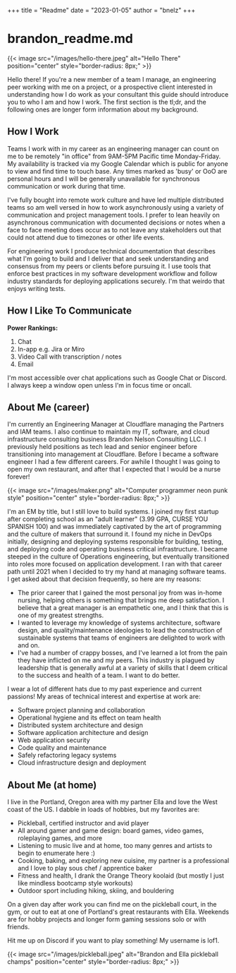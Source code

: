 +++
title = "Readme"
date = "2023-01-05"
author = "bnelz"
+++

# brandon_readme.md

{{< image src="/images/hello-there.jpeg" alt="Hello There" position="center" style="border-radius: 8px;" >}}

Hello there! If you're a new member of a team I manage, an engineering peer working with me on a project, or a prospective
client interested in understanding how I do work as your consultant this guide should introduce you to who I am and how I work. The first
section is the tl;dr, and the following ones are longer form information about my background.

## How I Work
Teams I work with in my career as an engineering manager can count on me to be remotely "in office" from 9AM-5PM Pacific time Monday-Friday.
My availability is tracked via my Google Calendar which is public for anyone to view and find time to touch base. Any times marked as 'busy'
or OoO are personal hours and I will be generally unavailable for synchronous communication or work during that time.

I've fully bought into remote work culture and have led multiple distributed teams so am well versed in how to work asynchronously using a
variety of communication and project management tools. I prefer to lean heavily on asynchronous communication with documented decisions or
notes when a face to face meeting does occur as to not leave any stakeholders out that could not attend due to timezones or other life events.

For engineering work I produce technical documentation that describes what I'm going to build and I deliver that and seek understanding and
consensus from my peers or clients before pursuing it. I use tools that enforce best practices in my software development workflow and follow
industry standards for deploying applications securely. I'm that weirdo that enjoys writing tests.

## How I Like To Communicate
**Power Rankings:**
1. Chat
2. In-app e.g. Jira or Miro
3. Video Call with transcription / notes
4. Email

I'm most accessible over chat applications such as Google Chat or Discord. I always keep a window open unless I'm in focus time or oncall.


## About Me (career)
I'm currently an Engineering Manager at Cloudflare managing the Partners and IAM teams. I also continue to maintain my IT, software, and cloud
infrastructure consulting business Brandon Nelson Consulting LLC. I previously held positions as tech lead and senior engineer before
transitioning into management at Cloudflare. Before I became a software engineer I had a few different careers. For awhile I thought I was going
to open my own restaurant, and after that I expected that I would be a nurse forever!

{{< image src="/images/maker.png" alt="Computer programmer neon punk style" position="center" style="border-radius: 8px;" >}}

I'm an EM by title, but I still love to build systems. I joined my first startup after completing school as an "adult learner" (3.99 GPA, CURSE
YOU SPANISH 100) and was immediately captivated by the art of programming and the culture of makers that surround it. I found my niche in
DevOps initially, designing and deploying systems responsible for building, testing, and deploying code and operating business critical
infrastructure. I became steeped in the culture of Operations engineering, but eventually transitioned into roles more focused on application
development. I ran with that career path until 2021 when I decided to try my hand at managing software teams. I get asked about that decision
frequently, so here are my reasons:

- The prior career that I gained the most personal joy from was in-home nursing, helping others is something that brings me deep satisfaction. I
believe that a great manager is an empathetic one, and I think that this is one of my greatest strengths.
- I wanted to leverage my knowledge of systems architecture, software design, and quality/maintenance ideologies to lead the construction of
sustainable systems that teams of engineers are delighted to work with and on.
- I've had a number of crappy bosses, and I've learned a lot from the pain they have inflicted on me and my peers. This industry is plagued by
leadership that is generally awful at a variety of skills that I deem critical to the success and health of a team. I want to do better.

I wear a lot of different hats due to my past experience and current passions! My areas of technical interest and expertise at work are:

- Software project planning and collaboration
- Operational hygiene and its effect on team health
- Distributed system architecture and design
- Software application architecture and design
- Web application security
- Code quality and maintenance
- Safely refactoring legacy systems
- Cloud infrastructure design and deployment

## About Me (at home)
I live in the Portland, Oregon area with my partner Ella and love the West coast of the US. I dabble in loads of hobbies, but my favorites are:
- Pickleball, certified instructor and avid player
- All around gamer and game design: board games, video games, roleplaying games, and more
- Listening to music live and at home, too many genres and artists to begin to enumerate here :)
- Cooking, baking, and exploring new cuisine, my partner is a professional and I love to play sous chef / apprentice baker
- Fitness and health, I drank the Orange Theory koolaid (but mostly I just like mindless bootcamp style workouts)
- Outdoor sport including hiking, skiing, and bouldering

On a given day after work you can find me on the pickleball court, in the gym, or out to eat at one of Portland's great restaurants with Ella.
Weekends are for hobby projects and longer form gaming sessions solo or with friends.

Hit me up on Discord if you want to play something! My username is lof1.

{{< image src="/images/pickleball.jpeg" alt="Brandon and Ella pickleball champs" position="center" style="border-radius: 8px;" >}}
